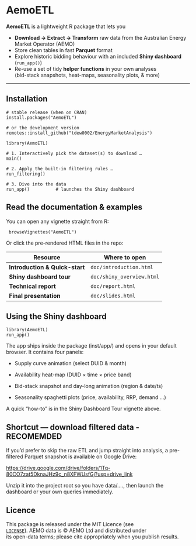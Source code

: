 # AemoETL

**AemoETL** is a lightweight R package that lets you

-   **Download → Extract → Transform** raw data from the Australian Energy Market Operator (AEMO)
-   Store clean tables in fast **Parquet** format
-   Explore historic bidding behaviour with an included **Shiny dashboard** (`run_app()`)
-   Re-use a set of tidy **helper functions** in your own analyses\
    (bid-stack snapshots, heat-maps, seasonality plots, & more)

------------------------------------------------------------------------

## Installation

```{r}
# stable release (when on CRAN)
install.packages("AemoETL")

# or the development version
remotes::install_github("tdew0002/EnergyMarketAnalysis")
```

```{r}
library(AemoETL)

# 1. Interactively pick the dataset(s) to download …
main()

# 2. Apply the built-in filtering rules …
run_filtering()

# 3. Dive into the data
run_app()          # launches the Shiny dashboard

```

## Read the documentation & examples

You can open any vignette straight from R:

```{r}
 browseVignettes("AemoETL")
```

Or click the pre-rendered HTML files in the repo:

| Resource                       | Where to open             |
|--------------------------------|---------------------------|
| **Introduction & Quick-start** | `doc/introduction.html`   |
| **Shiny dashboard tour**       | `doc/shiny_overview.html` |
| **Technical report**           | `doc/report.html`         |
| **Final presentation**         | `doc/slides.html`         |

## Using the Shiny dashboard

```{r}
library(AemoETL)
run_app()
```

The app ships inside the package (inst/app/) and opens in your default browser. It contains four panels:

-   Supply curve animation (select DUID & month)

-   Availability heat-map (DUID × time × price band)

-   Bid-stack snapshot and day-long animation (region & date/ts)

-   Seasonality spaghetti plots (price, availability, RRP, demand …)

A quick “how-to” is in the Shiny Dashboard Tour vignette above.

## Shortcut — download filtered data - RECOMEMDED

If you’d prefer to skip the raw ETL and jump straight into analysis, a pre-filtered Parquet snapshot is available on Google Drive:

<https://drive.google.com/drive/folders/1Tq-80CO7zat5DknaJHz9c_n8XFWUsfGj?usp=drive_link>

Unzip it into the project root so you have data/...., then launch the dashboard or your own queries immediately.

## Licence

This package is released under the MIT Licence (see\
[`LICENSE`](LICENSE)). AEMO data is © AEMO Ltd and distributed under\
its open-data terms; please cite appropriately when you publish results.
